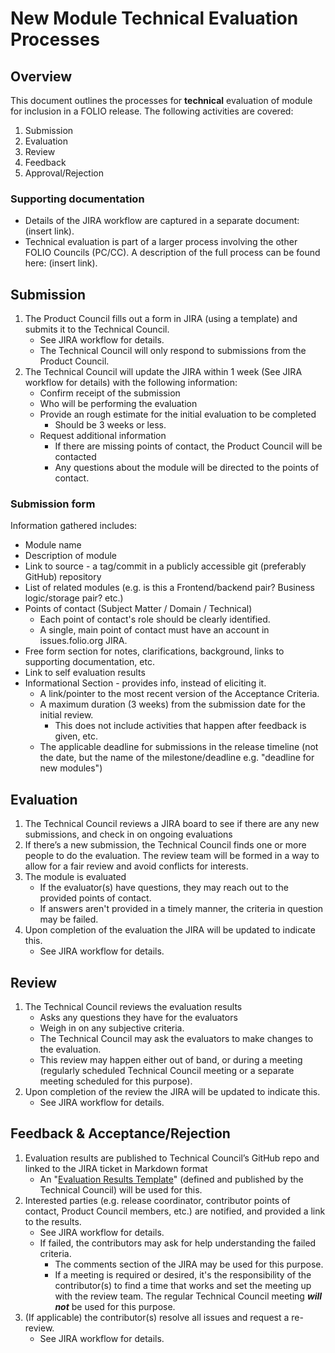 # New Module Technical Evaluation Processes

## Overview
This document outlines the processes for **technical** evaluation of module for inclusion in a FOLIO release.  The following activities are covered:
1. Submission
1. Evaluation
1. Review
1. Feedback
1. Approval/Rejection

### Supporting documentation
* Details of the JIRA workflow are captured in a separate document:  (insert link). 
* Technical evaluation is part of a larger process involving the other FOLIO Councils (PC/CC).  A description of the full process can be found here:  (insert link). 

## Submission
1. The Product Council fills out a form in JIRA (using a template) and submits it to the Technical Council.  
    * See JIRA workflow for details.
    * The Technical Council will only respond to submissions from the Product Council.
1. The Technical Council will update the JIRA within 1 week (See JIRA workflow for details) with the following information:
    * Confirm receipt of the submission
    * Who will be performing the evaluation
    * Provide an rough estimate for the initial evaluation to be completed
      * Should be 3 weeks or less.
    * Request additional information
      * If there are missing points of contact, the Product Council will be contacted
      * Any questions about the module will be directed to the points of contact.

### Submission form
Information gathered includes:
* Module name
* Description of module
* Link to source - a tag/commit in a publicly accessible git (preferably GitHub) repository 
* List of related modules (e.g. is this a Frontend/backend pair?  Business logic/storage pair?  etc.)
* Points of contact (Subject Matter / Domain / Technical)
  * Each point of contact's role should be clearly identified.
  * A single, main point of contact must have an account in issues.folio.org JIRA.
* Free form section for notes, clarifications, background, links to supporting documentation, etc.
* Link to self evaluation results
* Informational Section - provides info, instead of eliciting it.
  * A link/pointer to the most recent version of the Acceptance Criteria.
  * A maximum duration (3 weeks) from the submission date for the initial review.  
    * This does not include activities that happen after feedback is given, etc. 
  * The applicable deadline for submissions in the release timeline (not the date, but the name of the milestone/deadline e.g. "deadline for new modules")

## Evaluation
1. The Technical Council reviews a JIRA board to see if there are any new submissions, and check in on ongoing evaluations
1. If there’s a new submission, the Technical Council finds one or more people to do the evaluation. The review team will be formed in a way to allow for a fair review and avoid conflicts for interests.
1. The module is evaluated 
    * If the evaluator(s) have questions, they may reach out to the provided points of contact.
    * If answers aren't provided in a timely manner, the criteria in question may be failed.
1. Upon completion of the evaluation the JIRA will be updated to indicate this.
    * See JIRA workflow for details.

## Review
1. The Technical Council reviews the evaluation results
    * Asks any questions they have for the evaluators
    * Weigh in on any subjective criteria.
    * The Technical Council may ask the evaluators to make changes to the evaluation.  
    * This review may happen either out of band, or during a meeting (regularly scheduled Technical Council meeting or a separate meeting scheduled for this purpose).
1. Upon completion of the review the JIRA will be updated to indicate this.
    * See JIRA workflow for details.

## Feedback &  Acceptance/Rejection
1. Evaluation results are published to Technical Council’s GitHub repo and linked to the JIRA ticket in Markdown format
    * An "[Evaluation Results Template](https://github.com/folio-org/tech-council/blob/master/MODULE_EVALUATION_TEMPLATE.MD)" (defined and published by the Technical Council) will be used for this.
1. Interested parties (e.g. release coordinator, contributor points of contact, Product Council members, etc.) are notified, and provided a link to the results.
    * See JIRA workflow for details.
    * If failed, the contributors may ask for help understanding the failed criteria.
      * The comments section of the JIRA may be used for this purpose.  
      * If a meeting is required or desired, it's the responsibility of the contributor(s) to find a time that works and set the meeting up with the review team.  The regular Technical Council meeting ***will not*** be used for this purpose.
1. (If applicable) the contributor(s) resolve all issues and request a re-review.  
    * See JIRA workflow for details.
